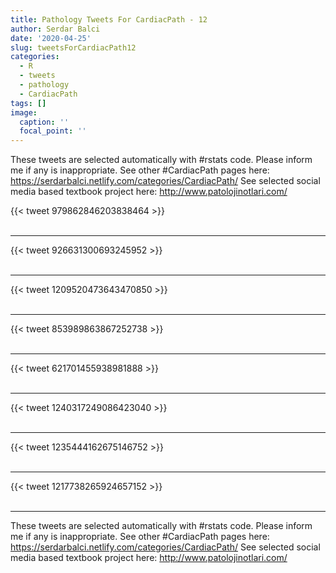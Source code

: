 ```yaml
---
title: Pathology Tweets For CardiacPath - 12
author: Serdar Balci
date: '2020-04-25'
slug: tweetsForCardiacPath12
categories:
  - R
  - tweets
  - pathology
  - CardiacPath
tags: []
image:
  caption: ''
  focal_point: ''
---
```



These tweets are selected automatically with #rstats code. Please inform me if any is inappropriate.
See other #CardiacPath pages here: https://serdarbalci.netlify.com/categories/CardiacPath/ 
See selected social media based textbook project here: http://www.patolojinotlari.com/

{{< tweet 979862846203838464 >}}
<br>
<br>
<hr>
{{< tweet 926631300693245952 >}}
<br>
<br>
<hr>
{{< tweet 1209520473643470850 >}}
<br>
<br>
<hr>
{{< tweet 853989863867252738 >}}
<br>
<br>
<hr>
{{< tweet 621701455938981888 >}}
<br>
<br>
<hr>
{{< tweet 1240317249086423040 >}}
<br>
<br>
<hr>
{{< tweet 1235444162675146752 >}}
<br>
<br>
<hr>
{{< tweet 1217738265924657152 >}}
<br>
<br>
<hr>


These tweets are selected automatically with #rstats code. Please inform me if any is inappropriate.
See other #CardiacPath pages here: https://serdarbalci.netlify.com/categories/CardiacPath/ 
See selected social media based textbook project here: http://www.patolojinotlari.com/
